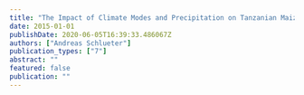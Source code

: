```yaml
---
title: "The Impact of Climate Modes and Precipitation on Tanzanian Maize"
date: 2015-01-01
publishDate: 2020-06-05T16:39:33.486067Z
authors: ["Andreas Schlueter"]
publication_types: ["7"]
abstract: ""
featured: false
publication: ""
---
```


